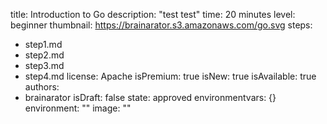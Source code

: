 title: Introduction to Go
description: "test test"
time: 20 minutes
level: beginner
thumbnail: https://brainarator.s3.amazonaws.com/go.svg
steps:
- step1.md
- step2.md
- step3.md
- step4.md
license: Apache
isPremium: true
isNew: true
isAvailable: true
authors: 
- brainarator
isDraft: false
state: approved
environmentvars: {}
environment: ""
image: ""
